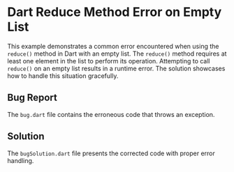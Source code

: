 # Dart Reduce Method Error on Empty List

This example demonstrates a common error encountered when using the `reduce()` method in Dart with an empty list. The `reduce()` method requires at least one element in the list to perform its operation.  Attempting to call `reduce()` on an empty list results in a runtime error. The solution showcases how to handle this situation gracefully.

## Bug Report
The `bug.dart` file contains the erroneous code that throws an exception. 

## Solution
The `bugSolution.dart` file presents the corrected code with proper error handling.
